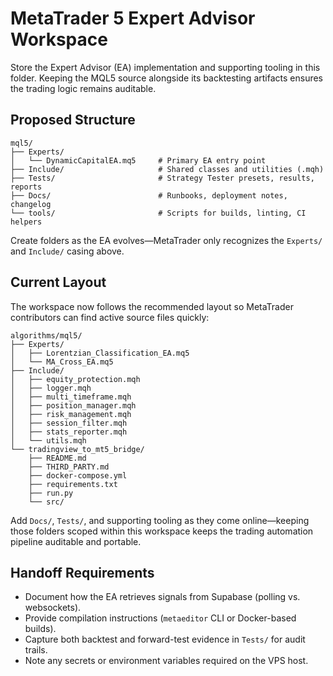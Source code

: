 # MetaTrader 5 Expert Advisor Workspace

Store the Expert Advisor (EA) implementation and supporting tooling in this
folder. Keeping the MQL5 source alongside its backtesting artifacts ensures the
trading logic remains auditable.

## Proposed Structure

```
mql5/
├── Experts/
│   └── DynamicCapitalEA.mq5     # Primary EA entry point
├── Include/                     # Shared classes and utilities (.mqh)
├── Tests/                       # Strategy Tester presets, results, reports
├── Docs/                        # Runbooks, deployment notes, changelog
└── tools/                       # Scripts for builds, linting, CI helpers
```

Create folders as the EA evolves—MetaTrader only recognizes the `Experts/` and
`Include/` casing above.

## Current Layout

The workspace now follows the recommended layout so MetaTrader contributors can
find active source files quickly:

```
algorithms/mql5/
├── Experts/
│   ├── Lorentzian_Classification_EA.mq5
│   └── MA_Cross_EA.mq5
├── Include/
│   ├── equity_protection.mqh
│   ├── logger.mqh
│   ├── multi_timeframe.mqh
│   ├── position_manager.mqh
│   ├── risk_management.mqh
│   ├── session_filter.mqh
│   ├── stats_reporter.mqh
│   └── utils.mqh
└── tradingview_to_mt5_bridge/
    ├── README.md
    ├── THIRD_PARTY.md
    ├── docker-compose.yml
    ├── requirements.txt
    ├── run.py
    └── src/
```

Add `Docs/`, `Tests/`, and supporting tooling as they come online—keeping those
folders scoped within this workspace keeps the trading automation pipeline
auditable and portable.

## Handoff Requirements

- Document how the EA retrieves signals from Supabase (polling vs. websockets).
- Provide compilation instructions (`metaeditor` CLI or Docker-based builds).
- Capture both backtest and forward-test evidence in `Tests/` for audit trails.
- Note any secrets or environment variables required on the VPS host.
